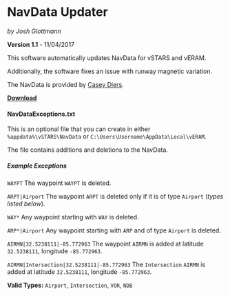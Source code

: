 # NavData Updater
_by Josh Glottmann_

**Version 1.1** - 11/04/2017

This software automatically updates NavData for vSTARS and vERAM. 

Additionally, the software fixes an issue with runway magnetic variation. 

The NavData is provided by [Casey Diers](http://www.myfsim.com/sectorfilecreation/vSTARSDump.php). 

__[Download](https://github.com/JHG0/NavData-Updater/blob/master/NavData%20Updater.jar?raw=true)__

#### NavDataExceptions.txt
This is an optional file that you can create in either `%appdata%\vSTARS\NavData` or `C:\Users\Username\AppData\Local\vERAM`.

The file contains additions and deletions to the NavData. 

##### Example Exceptions
`WAYPT` The waypoint `WAYPT` is deleted. 

`ARPT|Airport` The waypoint `ARPT` is deleted only if it is of type `Airport` (_types listed below_).

`WAY*` Any waypoint starting with `WAY` is deleted. 

`ARP*|Airport` Any waypoint starting with `ARP` and of type `Airport` is deleted. 

`AIRMN|32.5238111|-85.772963` The waypoint `AIRMN` is added at latitude `32.5238111`, longitude `-85.772963`.

`AIRMN|Intersection|32.5238111|-85.772963` The `Intersection` `AIRMN` is added at latitude `32.5238111`, longitude `-85.772963`.

__Valid Types:__ `Airport`, `Intersection`, `VOR`, `NDB`
